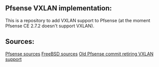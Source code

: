 Pfsense VXLAN implementation:
-----------------------------
This is a repository to add VXLAN support to Pfsense (at the moment Pfsense CE 2.7.2 doesn't support VXLAN).

Sources:
--------
[Pfsense sources](https://github.com/pfsense/FreeBSD-src)
[FreeBSD sources](https://github.com/freebsd/freebsd-src)
[Old Pfsense commit retiring VXLAN support](https://github.com/pfsense/pfsense/commit/3856366b4fb3823d02108c0ee63043509a89e0db#diff-fd0fa0ced9988433dfb5aad36a981839ebe69aa0224a5b86210200706dc30c82)
